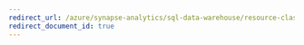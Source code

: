 ```yaml
---
redirect_url: /azure/synapse-analytics/sql-data-warehouse/resource-classes-for-workload-management
redirect_document_id: true
---
```

